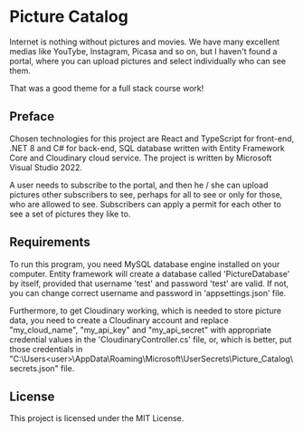 # Picture Catalog

Internet is nothing without pictures and movies. We have many excellent medias like YouTybe, Instagram, Picasa and so on, but I haven't found a portal, where you can upload pictures and select individually who can see them.

That was a good theme for a full stack course work! 

## Preface

Chosen technologies for this project are React and TypeScript for front-end, .NET 8 and C# for back-end, SQL database written with Entity Framework Core and Cloudinary cloud service. The project is written by Microsoft Visual Studio 2022.

A user needs to subscribe to the portal, and then he / she can upload pictures other subscribers to see, perhaps for all to see or only for those, who are allowed to see. Subscribers can apply a permit for each other to see a set of pictures they like to.

## Requirements

To run this program, you need MySQL database engine installed on your computer. Entity framework will create a database called 'PictureDatabase' by itself, provided that username 'test' and password 'test' are valid. If not, you can change correct username and password in 'appsettings.json' file.

Furthermore, to get Cloudinary working, which is needed to store picture data, you need to create a Cloudinary account and replace "my_cloud_name", "my_api_key" and "my_api_secret" with appropriate credential values in the 'CloudinaryController.cs' file, or, which is better, put those credentials in "C:\Users\<user>\AppData\Roaming\Microsoft\UserSecrets\Picture_Catalog\secrets.json" file.

## License

This project is licensed under the MIT License.
